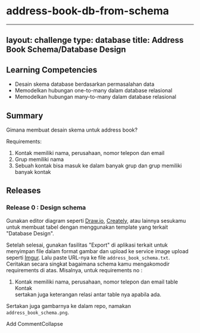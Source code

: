 # address-book-db-from-schema
---
layout: challenge
type: database
title: Address Book Schema/Database Design
---

## Learning Competencies

* Desain skema database berdasarkan permasalahan data
* Memodelkan hubungan one-to-many dalam database relasional
* Memodelkan hubungan many-to-many dalam database relasional

## Summary

Gimana membuat desain skema untuk address book?

Requirements:

1. Kontak memiliki nama, perusahaan, nomor telepon dan email
2. Grup memiliki nama
3. Sebuah kontak bisa masuk ke dalam banyak grup dan grup memiliki banyak kontak

## Releases

### Release 0 : Design schema

Gunakan editor diagram seperti [Draw.io](https://www.draw.io), [Creately](https://creately.com), atau lainnya sesukamu untuk membuat tabel dengan menggunakan template yang terkait "Database Design".

Setelah selesai, gunakan fasilitas "Export" di aplikasi terkait untuk menyimpan file dalam format gambar dan upload ke service image upload seperti [Imgur](http://imgur.com). Lalu paste URL-nya ke file `address_book_schema.txt`. Ceritakan secara singkat bagaimana schema kamu mengakomodir requirements di atas. Misalnya, untuk requirements no : <br>
1. Kontak memiliki nama, perusahaan, nomor telepon dan email
table Kontak<br>
sertakan juga keterangan relasi antar table nya apabila ada.

Sertakan juga gambarnya ke dalam repo, namakan `address_book_schema.png`.


Add CommentCollapse 

